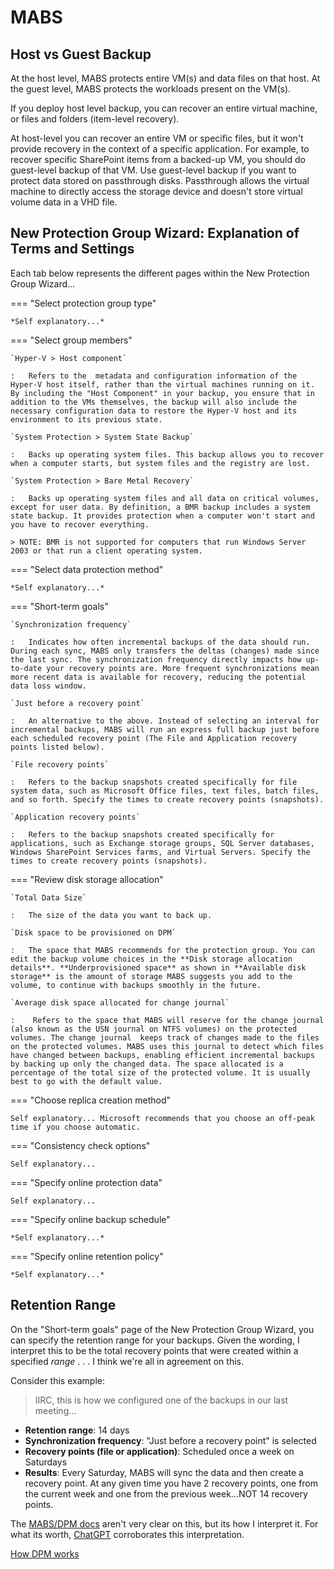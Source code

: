 # MABS

## Host vs Guest Backup

At the host level, MABS protects entire VM(s) and data files on that host. At the guest level, MABS protects the workloads present on the VM(s).

If you deploy host level backup, you can recover an entire virtual machine, or files and folders (item-level recovery).

At host-level you can recover an entire VM or specific files, but it won't provide recovery in the context of a specific application. For example, to recover specific SharePoint items from a backed-up VM, you should do guest-level backup of that VM. Use guest-level backup if you want to protect data stored on passthrough disks. Passthrough allows the virtual machine to directly access the storage device and doesn't store virtual volume data in a VHD file.

## New Protection Group Wizard: Explanation of Terms and Settings

Each tab below represents the different pages within the New Protection Group Wizard...

=== "Select protection group type"

    *Self explanatory...*

=== "Select group members"

    `Hyper-V > Host component`

    :   Refers to the  metadata and configuration information of the Hyper-V host itself, rather than the virtual machines running on it. By including the "Host Component" in your backup, you ensure that in addition to the VMs themselves, the backup will also include the necessary configuration data to restore the Hyper-V host and its environment to its previous state.

    `System Protection > System State Backup`

    :   Backs up operating system files. This backup allows you to recover when a computer starts, but system files and the registry are lost.

    `System Protection > Bare Metal Recovery`

    :   Backs up operating system files and all data on critical volumes, except for user data. By definition, a BMR backup includes a system state backup. It provides protection when a computer won't start and you have to recover everything. 
    
    > NOTE: BMR is not supported for computers that run Windows Server 2003 or that run a client operating system. 

=== "Select data protection method"

    *Self explanatory...*

=== "Short-term goals"

    `Synchronization frequency`

    :   Indicates how often incremental backups of the data should run. During each sync, MABS only transfers the deltas (changes) made since the last sync. The synchronization frequency directly impacts how up-to-date your recovery points are. More frequent synchronizations mean more recent data is available for recovery, reducing the potential data loss window.

    `Just before a recovery point`

    :   An alternative to the above. Instead of selecting an interval for incremental backups, MABS will run an express full backup just before each scheduled recovery point (The File and Application recovery points listed below).

    `File recovery points`

    :   Refers to the backup snapshots created specifically for file system data, such as Microsoft Office files, text files, batch files, and so forth. Specify the times to create recovery points (snapshots).

    `Application recovery points`

    :   Refers to the backup snapshots created specifically for applications, such as Exchange storage groups, SQL Server databases, Windows SharePoint Services farms, and Virtual Servers. Specify the times to create recovery points (snapshots).

=== "Review disk storage allocation"

    `Total Data Size`

    :   The size of the data you want to back up.

    `Disk space to be provisioned on DPM`

    :   The space that MABS recommends for the protection group. You can edit the backup volume choices in the **Disk storage allocation details**. **Underprovisioned space** as shown in **Available disk storage** is the amount of storage MABS suggests you add to the volume, to continue with backups smoothly in the future.

    `Average disk space allocated for change journal`

    :    Refers to the space that MABS will reserve for the change journal (also known as the USN journal on NTFS volumes) on the protected volumes. The change journal  keeps track of changes made to the files on the protected volumes. MABS uses this journal to detect which files have changed between backups, enabling efficient incremental backups by backing up only the changed data. The space allocated is a percentage of the total size of the protected volume. It is usually best to go with the default value.

=== "Choose replica creation method"

    Self explanatory... Microsoft recommends that you choose an off-peak time if you choose automatic.

=== "Consistency check options"

    Self explanatory...

=== "Specify online protection data"

    Self explanatory...

=== "Specify online backup schedule"

    *Self explanatory...*

=== "Specify online retention policy"

    *Self explanatory...*

## Retention Range

On the "Short-term goals" page of the New Protection Group Wizard, you can specify the retention range for your backups. Given the wording, I interpret this to be the total recovery points that were created within a specified *range* . . . I think we're all in agreement on this.

Consider this example: 

> IIRC, this is how we configured one of the backups in our last meeting...

- **Retention range**: 14 days
- **Synchronization frequency**: "Just before a recovery point" is selected
- **Recovery points (file or application)**: Scheduled once a week on Saturdays
- **Results**: Every Saturday, MABS will sync the data and then create a recovery point. At any given time you have 2 recovery points, one from the current week and one from the previous week...NOT 14 recovery points. 

The [MABS/DPM docs](https://learn.microsoft.com/en-us/system-center/dpm/plan-long-and-short-term-data-storage?view=sc-dpm-2022#:~:text=Note%20that%20the,points%20a%20day.) aren't very clear on this, but its how I interpret it. For what its worth, [ChatGPT](https://chatgpt.com/share/ef244997-46b9-4a3d-a605-b9131e81e177) corroborates this interpretation.

[How DPM works](https://learn.microsoft.com/en-us/system-center/dpm/how-dpm-protects-data?view=sc-dpm-2022#the-difference-between-file-data-and-application-data)
